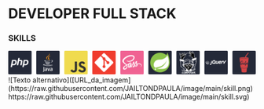 <h1 class="center">DEVELOPER FULL STACK</h1>
<h3>SKILLS</h3>
<img src="https://raw.githubusercontent.com/JAILTONDPAULA/image/main/skill.png" alt="skilss">
![Texto alternativo]([URL_da_imagem](https://raw.githubusercontent.com/JAILTONDPAULA/image/main/skill.png)https://raw.githubusercontent.com/JAILTONDPAULA/image/main/skill.svg)
